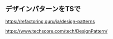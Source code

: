 ## デザインパターンをTSで

https://refactoring.guru/ja/design-patterns  

https://www.techscore.com/tech/DesignPattern/
